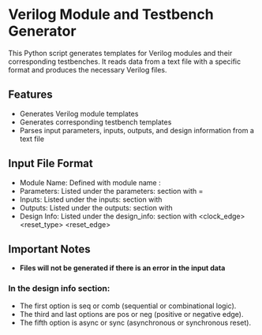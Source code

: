 # Verilog Module and Testbench Generator

This Python script generates templates for Verilog modules and their corresponding testbenches. It reads data from a text file with a specific format and produces the necessary Verilog files.

## Features

- Generates Verilog module templates
- Generates corresponding testbench templates
- Parses input parameters, inputs, outputs, and design information from a text file

## Input File Format

- Module Name: Defined with module name : <name>
- Parameters: Listed under the parameters: section with <name> = <value>
- Inputs: Listed under the inputs: section with <name> <width> <type>
- Outputs: Listed under the outputs: section with <name> <width> <type>
- Design Info: Listed under the design_info: section with <type> <clock> <clock_edge> <reset> <reset_type> <reset_edge>

## Important Notes

- **Files will not be generated if there is an error in the input data**
  
### In the design info section:
- The first option is seq or comb (sequential or combinational logic).
- The third and last options are pos or neg (positive or negative edge).
- The fifth option is async or sync (asynchronous or synchronous reset).
